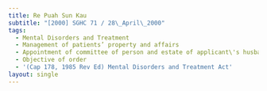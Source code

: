 ```yaml
---
title: Re Puah Sun Kau
subtitle: "[2000] SGHC 71 / 28\_April\_2000"
tags:
  - Mental Disorders and Treatment
  - Management of patients’ property and affairs
  - Appointment of committee of person and estate of applicant\'s husband
  - Objective of order
  - '(Cap 178, 1985 Rev Ed) Mental Disorders and Treatment Act'
layout: single
---
```



